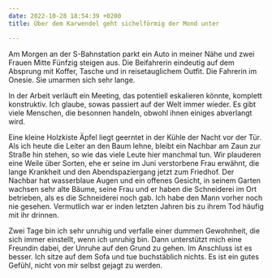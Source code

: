 ```yaml
---
date: 2022-10-28 18:54:39 +0200
title: Über dem Karwendel geht sichelförmig der Mond unter

---
```

Am Morgen an der S-Bahnstation parkt ein Auto in meiner Nähe und zwei Frauen Mitte Fünfzig steigen aus. Die Beifahrerin eindeutig auf dem Absprung mit Koffer, Tasche und in reisetauglichem Outfit. Die Fahrerin im Onesie. Sie umarmen sich sehr lange.   
  
In der Arbeit verläuft ein Meeting, das potentiell eskalieren könnte, komplett konstruktiv. Ich glaube, sowas passiert auf der Welt immer wieder. Es gibt viele Menschen, die besonnen handeln, obwohl ihnen einiges abverlangt wird.

Eine kleine Holzkiste Äpfel liegt geerntet in der Kühle der Nacht vor der Tür. Als ich heute die Leiter an den Baum lehne, bleibt ein Nachbar am Zaun zur Straße hin stehen, so wie das viele Leute hier manchmal tun. Wir plauderen eine Weile über Sorten, ehe er seine im Juni verstorbene Frau erwähnt, die lange Krankheit und den Abendspaziergang jetzt zum Friedhof.  Der Nachbar hat wasserblaue Augen und ein offenes Gesicht, in seinem Garten wachsen sehr alte Bäume, seine Frau und er haben die Schneiderei im Ort betrieben, als es die Schneiderei noch gab. Ich habe den Mann vorher noch nie gesehen. Vermutlich war er inden letzten Jahren bis zu ihrem Tod häufig mit ihr drinnen. 

Zwei Tage bin ich sehr unruhig und verfalle einer dummen Gewohnheit, die sich immer einstellt, wenn ich unruhig bin. Dann unterstützt mich eine Freundin dabei, der Unruhe auf den Grund zu gehen. Im Anschluss ist es besser. Ich sitze auf dem Sofa und tue buchstäblich nichts. Es ist ein gutes Gefühl, nicht von mir selbst gejagt zu werden.